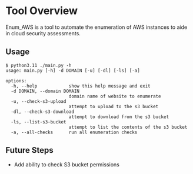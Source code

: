 # Tool Overview
Enum_AWS is a tool to automate the enumeration of AWS instances to aide in cloud security assessments.


## Usage

```
$ python3.11 ./main.py -h
usage: main.py [-h] -d DOMAIN [-u] [-dl] [-ls] [-a]

options:
  -h, --help            show this help message and exit
  -d DOMAIN, --domain DOMAIN
                        domain name of website to enumerate
  -u, --check-s3-upload
                        attempt to upload to the s3 bucket
  -dl, --check-s3-download
                        attempt to download from the s3 bucket
  -ls, --list-s3-bucket
                        attempt to list the contents of the s3 bucket
  -a, --all-checks      run all enumeration checks
```

## Future Steps

* Add ability to check S3 bucket permissions